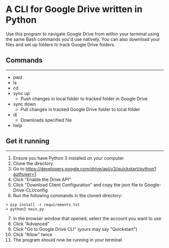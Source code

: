 # A CLI for Google Drive written in Python

Use this program to navigate Google Drive from within your terminal using the same Bash commands you'd use natively.
You can also download your files and set up folders to track Google Drive folders.

## Commands
---
- pwd
- ls
- cd
- sync up
    - Push changes in local folder to tracked folder in Google Drive
- sync down
    - Pull changes in tracked Google Drive folder to local folder
- dl
    - Downloads specified file
- help

## Get it running
---
1. Ensure you have Python 3 installed on your computer
2. Clone the directory
3. Go to https://developers.google.com/drive/api/v3/quickstart/python?authuser=1
4. Click "Enable the Drive API"
5. Click "Download Client Configuration" and copy the json file to Google-Drive-CLI/config
6. Run the following commands in the cloned directory:
```
> pip install -r requirements.txt
> python3 main.py
```
7. In the browser window that opened, select the account you want to use
8. Click "Advanced"
9. Click "Go to Google Drive CLI" (yours may say "Quickstart")
10. Click "Allow" twice
11. The program should now be running in your terminal